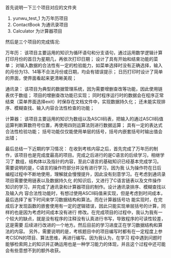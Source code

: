 首先说明一下三个项目对应的文件夹
1. yunwu_test_1 为万年历项目
2. ContactBook 为通讯录项目
3. Calculator 为计算器项目


然后是三个项目的完成情况:

万年历：
该项目主要运用的知识为循环语句和分支语句，通过运用数学逻辑计算打印月份的首日为星期几，再依次打印日期；
设计了具有开始和结束功能的菜单；
对输入数据的合法性有一定的检验能力，如菜单选择时没有正确选择，输入的月份为13、14等不合法月份或日期，均会有错误提示；
日历打印时设计了简单的界面，使界面看起来更清晰美观；

通讯录：
该项目为典型的数据管理系统，因为需要增删查改等功能，因此使用链表优于数组；
项目的增删查改功能已实现；
同时程序运行时的数据会在程序正常结束（菜单界面选择exit）时保存在文档文件中，实现数据持久化；
还未能实现排序、模糊查找、输入内容合法性检查的功能；

计算器：
该项目主要运用的知识为数组以及ASCII码表，把输入的通过ASCII码值运算判断算数符号位置，再使用四则运算法则进行数据运算；
具有一定的表达式合法性检验功能；
括号功能仅仅能使用单层的括号，括号内嵌套括号时输出值会出错；


最后总结一下近期的学习情况：
    在收到考核内容之后，首先完成了万年历的制作，该项目也是完成度最高的项目。完成之后进行的是C语言的后续学习，相继学习了
数组，结构体以及指针的内容，至此C语言的基础知识已经基本完成学习。需要说明的是，C语言的操作符部分并没有进行学习，因为我
认为操作符在日后编程过程中不断地使用，理解就会慢慢提升，因此没有刻意学习。在考虑到通讯录项目需要使用链表以及数据持久化
的知识后，又进行了C语言链表以及文件操作知识的学习，并完成了通讯录和计算器项目的制作。设计通讯录排序、模糊查找以及输入内
容合法性功能时，有想过使用ASCII码值来实现，但是考虑到时间成本，最后选择了省下时间来学习数据结构和算法。而在计算器括号功
能实现时，在完成后才发现函数的嵌套使用有一定的逻辑错误，因此只能实现单层括号的计算，同样的也是因为考虑时间成本没有进行
修改。在完成项目的过程中，我认为我有一个较大的缺点，就是没有程序的注释没有认真进行书写，导致程序的可读性较差，这是需要
后续进行改进的一个地方。然后目前的学习进度正在学习数据结构和算法的内容。
    另外，需要说明的是，考核题目中的项目编写时都有在一定程度上参考CSDN的项目、算法思维，再进行编写。因为我认为，在学习
程中遇到问题时能够检索网上的知识并正确运用也是一种学习能力的体现，并且这个过程中还可能会有些意想不到的额外收获。
